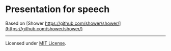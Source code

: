 # Presentation for speech



Based on [Shower https://github.com/shower/shower/](https://github.com/shower/shower/)




---
Licensed under [MIT License](LICENSE.md).

